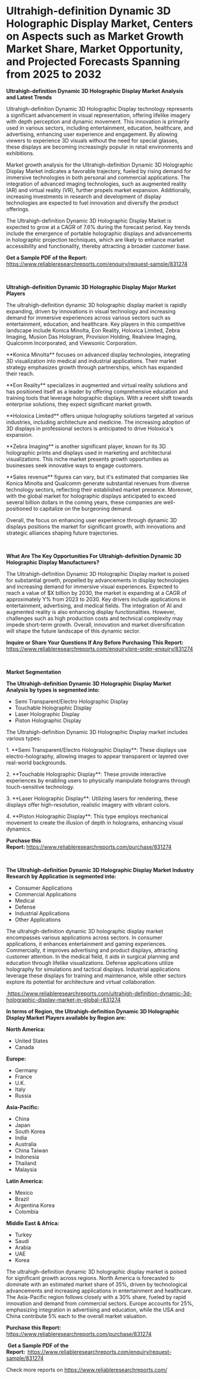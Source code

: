 <p><h1>Ultrahigh-definition Dynamic 3D Holographic Display Market, Centers on Aspects such as Market Growth Market Share, Market Opportunity, and Projected Forecasts Spanning from 2025 to 2032</h1></p><p><strong>Ultrahigh-definition Dynamic 3D Holographic Display Market Analysis and Latest Trends</strong></p>
<p><p>Ultrahigh-definition Dynamic 3D Holographic Display technology represents a significant advancement in visual representation, offering lifelike imagery with depth perception and dynamic movement. This innovation is primarily used in various sectors, including entertainment, education, healthcare, and advertising, enhancing user experience and engagement. By allowing viewers to experience 3D visuals without the need for special glasses, these displays are becoming increasingly popular in retail environments and exhibitions.</p><p>Market growth analysis for the Ultrahigh-definition Dynamic 3D Holographic Display Market indicates a favorable trajectory, fueled by rising demand for immersive technologies in both personal and commercial applications. The integration of advanced imaging technologies, such as augmented reality (AR) and virtual reality (VR), further propels market expansion. Additionally, increasing investments in research and development of display technologies are expected to fuel innovation and diversify the product offerings.</p><p>The Ultrahigh-definition Dynamic 3D Holographic Display Market is expected to grow at a CAGR of 7.6% during the forecast period. Key trends include the emergence of portable holographic displays and advancements in holographic projection techniques, which are likely to enhance market accessibility and functionality, thereby attracting a broader customer base.</p></p>
<p><strong>Get a Sample PDF of the Report:&nbsp;</strong> <a href="https://www.reliableresearchreports.com/enquiry/request-sample/831274?utm_campaign=2395&utm_medium=2&utm_source=Github&utm_content=ia&utm_term=25032025&utm_id=ultrahigh-definition-dynamic-3d-holographic-display">https://www.reliableresearchreports.com/enquiry/request-sample/831274</a></p>
<p>&nbsp;</p>
<p><strong>Ultrahigh-definition Dynamic 3D Holographic Display Major Market Players</strong></p>
<p><p>The ultrahigh-definition dynamic 3D holographic display market is rapidly expanding, driven by innovations in visual technology and increasing demand for immersive experiences across various sectors such as entertainment, education, and healthcare. Key players in this competitive landscape include Konica Minolta, Eon Reality, Holoxica Limited, Zebra Imaging, Musion Das Hologram, Provision Holding, Realview Imaging, Qualcomm Incorporated, and Viewsonic Corporation.</p><p>**Konica Minolta** focuses on advanced display technologies, integrating 3D visualization into medical and industrial applications. Their market strategy emphasizes growth through partnerships, which has expanded their reach.</p><p>**Eon Reality** specializes in augmented and virtual reality solutions and has positioned itself as a leader by offering comprehensive education and training tools that leverage holographic displays. With a recent shift towards enterprise solutions, they expect significant market growth.</p><p>**Holoxica Limited** offers unique holography solutions targeted at various industries, including architecture and medicine. The increasing adoption of 3D displays in professional sectors is anticipated to drive Holoxica's expansion.</p><p>**Zebra Imaging** is another significant player, known for its 3D holographic prints and displays used in marketing and architectural visualizations. This niche market presents growth opportunities as businesses seek innovative ways to engage customers.</p><p>**Sales revenue** figures can vary, but it's estimated that companies like Konica Minolta and Qualcomm generate substantial revenues from diverse technology sectors, reflecting their established market presence. Moreover, with the global market for holographic displays anticipated to exceed several billion dollars in the coming years, these companies are well-positioned to capitalize on the burgeoning demand.</p><p>Overall, the focus on enhancing user experience through dynamic 3D displays positions the market for significant growth, with innovations and strategic alliances shaping future trajectories.</p></p>
<p>&nbsp;</p>
<p><strong>What Are The Key Opportunities For Ultrahigh-definition Dynamic 3D Holographic Display Manufacturers?</strong></p>
<p><p>The Ultrahigh-definition Dynamic 3D Holographic Display market is poised for substantial growth, propelled by advancements in display technologies and increasing demand for immersive visual experiences. Expected to reach a value of $X billion by 2030, the market is expanding at a CAGR of approximately Y% from 2023 to 2030. Key drivers include applications in entertainment, advertising, and medical fields. The integration of AI and augmented reality is also enhancing display functionalities. However, challenges such as high production costs and technical complexity may impede short-term growth. Overall, innovation and market diversification will shape the future landscape of this dynamic sector.</p></p>
<p><strong>Inquire or Share Your Questions If Any Before Purchasing This Report:</strong> <a href="https://www.reliableresearchreports.com/enquiry/pre-order-enquiry/831274?utm_campaign=2395&utm_medium=2&utm_source=Github&utm_content=ia&utm_term=25032025&utm_id=ultrahigh-definition-dynamic-3d-holographic-display">https://www.reliableresearchreports.com/enquiry/pre-order-enquiry/831274</a></p>
<p>&nbsp;</p>
<p><strong>Market Segmentation</strong></p>
<p><strong>The Ultrahigh-definition Dynamic 3D Holographic Display Market Analysis by types is segmented into:</strong></p>
<p><ul><li>Semi Transparent/Electro Holographic Display</li><li>Touchable Holographic Display</li><li>Laser Holographic Display</li><li>Piston Holographic Display</li></ul></p>
<p><p>The Ultrahigh-definition Dynamic 3D Holographic Display market includes various types: </p><p>1. **Semi Transparent/Electro Holographic Display**: These displays use electro-holography, allowing images to appear transparent or layered over real-world backgrounds. </p><p>2. **Touchable Holographic Display**: These provide interactive experiences by enabling users to physically manipulate holograms through touch-sensitive technology. </p><p>3. **Laser Holographic Display**: Utilizing lasers for rendering, these displays offer high-resolution, realistic imagery with vibrant colors. </p><p>4. **Piston Holographic Display**: This type employs mechanical movement to create the illusion of depth in holograms, enhancing visual dynamics.</p></p>
<p><strong>Purchase this Report:&nbsp;</strong><a href="https://www.reliableresearchreports.com/purchase/831274?utm_campaign=2395&utm_medium=2&utm_source=Github&utm_content=ia&utm_term=25032025&utm_id=ultrahigh-definition-dynamic-3d-holographic-display">https://www.reliableresearchreports.com/purchase/831274</a></p>
<p>&nbsp;</p>
<p><strong>The Ultrahigh-definition Dynamic 3D Holographic Display Market Industry Research by Application is segmented into:</strong></p>
<p><ul><li>Consumer Applications</li><li>Commercial Applications</li><li>Medical</li><li>Defense</li><li>Industrial Applications</li><li>Other Applications</li></ul></p>
<p><p>The ultrahigh-definition dynamic 3D holographic display market encompasses various applications across sectors. In consumer applications, it enhances entertainment and gaming experiences. Commercially, it improves advertising and product displays, attracting customer attention. In the medical field, it aids in surgical planning and education through lifelike visualizations. Defense applications utilize holography for simulations and tactical displays. Industrial applications leverage these displays for training and maintenance, while other sectors explore its potential for architecture and virtual collaboration.</p></p>
<p><a href="https://www.reliableresearchreports.com/ultrahigh-definition-dynamic-3d-holographic-display-market-in-global-r831274?utm_campaign=2395&utm_medium=2&utm_source=Github&utm_content=ia&utm_term=25032025&utm_id=ultrahigh-definition-dynamic-3d-holographic-display">&nbsp;https://www.reliableresearchreports.com/ultrahigh-definition-dynamic-3d-holographic-display-market-in-global-r831274</a></p>
<p><strong>In terms of Region, the Ultrahigh-definition Dynamic 3D Holographic Display Market Players available by Region are:</strong></p>
<p>
    <p> <strong> North America: </strong>
        <ul>
            <li>United States</li>
            <li>Canada</li>
        </ul>
        </p> 
    <p> <strong> Europe: </strong>
        <ul>
            <li>Germany</li>
            <li>France</li>
            <li>U.K.</li>
            <li>Italy</li>
            <li>Russia</li>
        </ul>
        </p> 
    <p> <strong> Asia-Pacific: </strong>
        <ul>
            <li>China</li>
            <li>Japan</li>
            <li>South Korea</li>
            <li>India</li>
            <li>Australia</li>
            <li>China Taiwan</li>
            <li>Indonesia</li>
            <li>Thailand</li>
            <li>Malaysia</li>
        </ul>
        </p> 
    <p> <strong> Latin America: </strong>
        <ul>
            <li>Mexico</li>
            <li>Brazil</li>
            <li>Argentina Korea</li>
            <li>Colombia</li>
        </ul>
        </p> 
    <p> <strong> Middle East & Africa: </strong>
        <ul>
            <li>Turkey</li>
            <li>Saudi</li>
            <li>Arabia</li>
            <li>UAE</li>
            <li>Korea</li>
        </ul>
    </p>
    </p>
<p><p>The ultrahigh-definition dynamic 3D holographic display market is poised for significant growth across regions. North America is forecasted to dominate with an estimated market share of 35%, driven by technological advancements and increasing applications in entertainment and healthcare. The Asia-Pacific region follows closely with a 30% share, fueled by rapid innovation and demand from commercial sectors. Europe accounts for 25%, emphasizing integration in advertising and education, while the USA and China contribute 5% each to the overall market valuation.</p></p>
<p><strong>Purchase this Report: </strong><a href="https://www.reliableresearchreports.com/purchase/831274?utm_campaign=2395&utm_medium=2&utm_source=Github&utm_content=ia&utm_term=25032025&utm_id=ultrahigh-definition-dynamic-3d-holographic-display">https://www.reliableresearchreports.com/purchase/831274</a></p>
<p>&nbsp;<strong>Get a Sample PDF of the Report:&nbsp;&nbsp;</strong><a href="https://www.reliableresearchreports.com/enquiry/request-sample/831274?utm_campaign=2395&utm_medium=2&utm_source=Github&utm_content=ia&utm_term=25032025&utm_id=ultrahigh-definition-dynamic-3d-holographic-display">https://www.reliableresearchreports.com/enquiry/request-sample/831274</a></p>
<p><strong></strong></p>
<p>Check more reports on <a href="https://www.reliableresearchreports.com/?utm_campaign=2395&utm_medium=2&utm_source=Github&utm_content=ia&utm_term=25032025&utm_id=ultrahigh-definition-dynamic-3d-holographic-display">https://www.reliableresearchreports.com/</a></p>